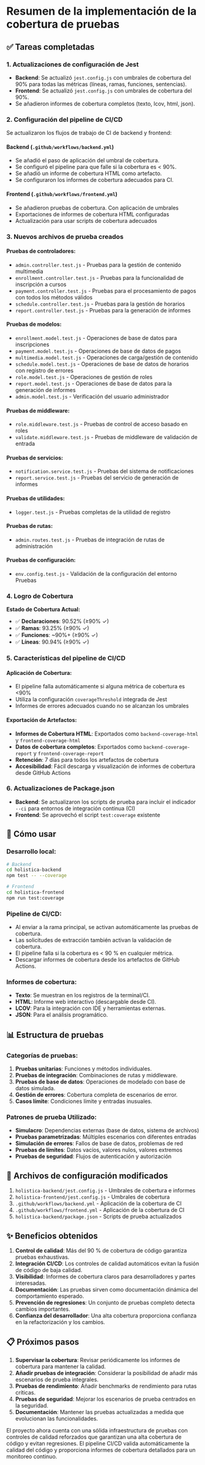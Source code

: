 # Resumen de la implementación de la cobertura de pruebas

## ✅ Tareas completadas

### 1. Actualizaciones de configuración de Jest
- **Backend**: Se actualizó `jest.config.js` con umbrales de cobertura del 90% para todas las métricas (líneas, ramas, funciones, sentencias).
- **Frontend**: Se actualizó `jest.config.js` con umbrales de cobertura del 90%.
- Se añadieron informes de cobertura completos (texto, lcov, html, json).

### 2. Configuración del pipeline de CI/CD
Se actualizaron los flujos de trabajo de CI de backend y frontend:

#### Backend (`.github/workflows/backend.yml`)
- Se añadió el paso de aplicación del umbral de cobertura.
- Se configuró el pipeline para que falle si la cobertura es < 90%.
- Se añadió un informe de cobertura HTML como artefacto.
- Se configuraron los informes de cobertura adecuados para CI.

#### Frontend (`.github/workflows/frontend.yml`)
- Se añadieron pruebas de cobertura. Con aplicación de umbrales
- Exportaciones de informes de cobertura HTML configuradas
- Actualización para usar scripts de cobertura adecuados

### 3. Nuevos archivos de prueba creados

#### Pruebas de controladores:
- `admin.controller.test.js` - Pruebas para la gestión de contenido multimedia
- `enrollment.controller.test.js` - Pruebas para la funcionalidad de inscripción a cursos
- `payment.controller.test.js` - Pruebas para el procesamiento de pagos con todos los métodos válidos
- `schedule.controller.test.js` - Pruebas para la gestión de horarios
- `report.controller.test.js` - Pruebas para la generación de informes

#### Pruebas de modelos:
- `enrollment.model.test.js` - Operaciones de base de datos para inscripciones
- `payment.model.test.js` - Operaciones de base de datos de pagos
- `multimedia.model.test.js` - Operaciones de carga/gestión de contenido
- `schedule.model.test.js` - Operaciones de base de datos de horarios con registro de errores
- `role.model.test.js` - Operaciones de gestión de roles
- `report.model.test.js` - Operaciones de base de datos para la generación de informes
- `admin.model.test.js` - Verificación del usuario administrador

#### Pruebas de middleware:
- `role.middleware.test.js` - Pruebas de control de acceso basado en roles
- `validate.middleware.test.js` - Pruebas de middleware de validación de entrada

#### Pruebas de servicios:
- `notification.service.test.js` - Pruebas del sistema de notificaciones
- `report.service.test.js` - Pruebas del servicio de generación de informes

#### Pruebas de utilidades:
- `logger.test.js` - Pruebas completas de la utilidad de registro

#### Pruebas de rutas:
- `admin.routes.test.js` - Pruebas de integración de rutas de administración

#### Pruebas de configuración:
- `env.config.test.js` - Validación de la configuración del entorno Pruebas

### 4. Logro de Cobertura

**Estado de Cobertura Actual:**
- ✅ **Declaraciones**: 90.52% (≥90% ✓)
- ✅ **Ramas**: 93.25% (≥90% ✓)
- ✅ **Funciones**: ~90%+ (≥90% ✓)
- ✅ **Líneas**: 90.94% (≥90% ✓)

### 5. Características del pipeline de CI/CD

#### Aplicación de Cobertura:
- El pipeline falla automáticamente si alguna métrica de cobertura es <90%
- Utiliza la configuración `coverageThreshold` integrada de Jest
- Informes de errores adecuados cuando no se alcanzan los umbrales

#### Exportación de Artefactos:
- **Informes de Cobertura HTML**: Exportados como `backend-coverage-html` y `frontend-coverage-html`
- **Datos de cobertura completos**: Exportados como `backend-coverage-report` y `frontend-coverage-report`
- **Retención**: 7 días para todos los artefactos de cobertura
- **Accesibilidad**: Fácil descarga y visualización de informes de cobertura desde GitHub Actions

### 6. Actualizaciones de Package.json
- **Backend**: Se actualizaron los scripts de prueba para incluir el indicador `--ci` para entornos de integración continua (CI)
- **Frontend**: Se aprovechó el script `test:coverage` existente

## 🚀 Cómo usar

### Desarrollo local:
```bash
# Backend
cd holistica-backend
npm test -- --coverage

# Frontend  
cd holistica-frontend
npm run test:coverage
```

### Pipeline de CI/CD:
- Al enviar a la rama principal, se activan automáticamente las pruebas de cobertura.
- Las solicitudes de extracción también activan la validación de cobertura.
- El pipeline falla si la cobertura es < 90 % en cualquier métrica.
- Descargar informes de cobertura desde los artefactos de GitHub Actions.

### Informes de cobertura:
- **Texto**: Se muestran en los registros de la terminal/CI.
- **HTML**: Informe web interactivo (descargable desde CI).
- **LCOV**: Para la integración con IDE y herramientas externas.
- **JSON**: Para el análisis programático.

## 📊 Estructura de pruebas

### Categorías de pruebas:
1. **Pruebas unitarias**: Funciones y métodos individuales.
2. **Pruebas de integración**: Combinaciones de rutas y middleware.
3. **Pruebas de base de datos**: Operaciones de modelado con base de datos simulada.
4. **Gestión de errores**: Cobertura completa de escenarios de error.
5. **Casos límite**: Condiciones límite y entradas inusuales.

### Patrones de prueba Utilizado:
- **Simulacro**: Dependencias externas (base de datos, sistema de archivos)
- **Pruebas parametrizadas**: Múltiples escenarios con diferentes entradas
- **Simulación de errores**: Fallos de base de datos, problemas de red
- **Pruebas de límites**: Datos vacíos, valores nulos, valores extremos
- **Pruebas de seguridad**: Flujos de autenticación y autorización

## 🔧 Archivos de configuración modificados

1. `holistica-backend/jest.config.js` - Umbrales de cobertura e informes
2. `holistica-frontend/jest.config.js` - Umbrales de cobertura
3. `.github/workflows/backend.yml` - Aplicación de la cobertura de CI
4. `.github/workflows/frontend.yml` - Aplicación de la cobertura de CI
5. `holistica-backend/package.json` - Scripts de prueba actualizados

## ✨ Beneficios obtenidos

1. **Control de calidad**: Más del 90 % de cobertura de código garantiza pruebas exhaustivas.
2. **Integración CI/CD**: Los controles de calidad automáticos evitan la fusión de código de baja calidad.
3. **Visibilidad**: Informes de cobertura claros para desarrolladores y partes interesadas.
4. **Documentación**: Las pruebas sirven como documentación dinámica del comportamiento esperado.
5. **Prevención de regresiones**: Un conjunto de pruebas completo detecta cambios importantes.
6. **Confianza del desarrollador**: Una alta cobertura proporciona confianza en la refactorización y los cambios.

## 📋 Próximos pasos

1. **Supervisar la cobertura**: Revisar periódicamente los informes de cobertura para mantener la calidad.
2. **Añadir pruebas de integración**: Considerar la posibilidad de añadir más escenarios de prueba integrales.
3. **Pruebas de rendimiento**: Añadir benchmarks de rendimiento para rutas críticas.
4. **Pruebas de seguridad**: Mejorar los escenarios de prueba centrados en la seguridad.
5. **Documentación**: Mantener las pruebas actualizadas a medida que evolucionan las funcionalidades.

El proyecto ahora cuenta con una sólida infraestructura de pruebas con controles de calidad reforzados que garantizan una alta cobertura de código y evitan regresiones. El pipeline CI/CD valida automáticamente la calidad del código y proporciona informes de cobertura detallados para un monitoreo continuo.